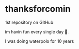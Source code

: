# thanksforcomin

1st repository on GitHub

im havin fun every single day :dancer:.


I was doing waterpolo for 10 years
